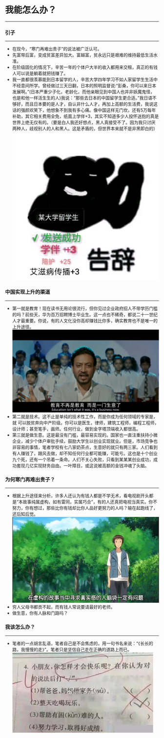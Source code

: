 # 我能怎么办？
***

### 引子
***
* 在现今，“寒门再难出贵子”的说法被广泛认可。
* 先富带后富，变成贫富差异加大。富越富，贫永远只是艰难的维持最低生活水准。
* 在阶级固化的情况下，辛苦一年的个体户大半的收入都用来交租，真正的有钱人可以说是躺着就把钱赚了。
* 我一直都很羡慕能到日本留学的人，辛苦大学四年学习不如人家留学生生活中不经意间所学。曾经做过三天日翻，日本的照明监督说:“彭桑，你可以来日本发展啊。”(日本严重少子化，老龄化，而他亲眼见到中国人也并非妖魔鬼怪，也是和他一样活生生的人)我说：“那些去日本的中国留学生更合适。”我日语不够好，而且日本要的是人才，自认非什么人才，再加上高额的生活费，我说这话的强颜欢笑下，他想象不到我有多心痛。像中国这样无门坎，还有5万每年补助，其它相关费用全免，纸面上学伴+3，其实不知道多少人投怀送抱的真是世界上绝无仅有的。（要是白人我还好想点，黑人真接受不了。因为我只讨厌两种人，歧视别人的人和黑人。这是矛盾的，但世界本来就不是非黑即白的）
![某大学](../public/image/1909110.png)

### 中国实现上升的渠道
***
* 第一就是教育！现在读书无用论很流行，但你见过企业政府招人不带学历门槛的吗？前些天，华为百万招聘博士毕业生。这一点也不稀奇，都说二十一世纪人才最重要。你说，有的人文化没你高却赚钱比你多，确实教育也不是唯一的上升途径。
![教育](../public/image/1909111.jpg)
* 第二就是技术。这不止是单纯的技术性工作，而是你成为任何领域的专家是，就 可以脱贫奔向中产阶级。你可以是医生，律师，建筑工程师，编程工程师，设计师；甚至笔手，画师。任何行业，做到金字塔顶端收入都很高。
* 第三就是做生意。这是最没有门槛，最容易实现的。国家也一直注重扶持小微企业，减少个体户审批手续，鼓励大学生以创业实现就业。但是，市场竞争也非容易的事情，笔者学校有七八家奶茶点，生意好的就只有两三家。人们看到有人赚钱了，跟风去做，却不知任何行业都可能赚，可能亏。这也是十个创业九个死，还有一个吊着一条命。人们不关心失败，只看到某某某创业成功，成功套现几亿实现财务自由。一叶障目，或这说被高额的金钱冲魂了头脑。

### 为何寒门再难出贵子？
***
* 根据上升途径来分析，许多人还认为有钱人都是不学无术，看电视剧开头都是“本故事纯属虚构，如有雷同，实属巧合”，有的人还真把电视当真实。你不努力，你有想过，那些比你有钱却比你人品好更努力的人吗？输在起跑线了，还后知后觉。
![教育](../public/image/1909112.jpg)
* 穷人父母书都贡不起，而有钱人常说要请最好的老师。
* 做生意，你有人脉和门路吗？

### 我该怎么办？
***
* 笔者的一点胡言乱语，笔者自己是不会焦虑的，用一句书名来说：“《长长的路，我慢慢的走》”。笔者只是坚信自己走在正确的道路上而已。
![教育](../public/image/1909113.jpg)
